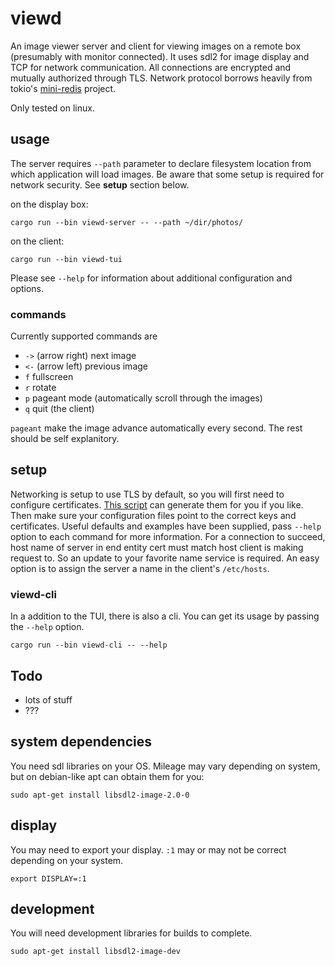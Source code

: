 # viewd
An image viewer server and client for viewing images on a remote box
(presumably with monitor connected). It uses sdl2 for image display
and TCP for network communication. All connections are encrypted and
mutually authorized through TLS. Network protocol borrows heavily from
tokio's [mini-redis](https://github.com/tokio-rs/mini-redis) project.

Only tested on linux.

## usage

The server requires `--path` parameter to declare filesystem location
from which application will load images. Be aware that some setup is
required for network security. See **setup** section below.

on the display box:

	cargo run --bin viewd-server -- --path ~/dir/photos/

on the client:

	cargo run --bin viewd-tui

Please see `--help` for information about additional configuration and options.

### commands

Currently supported commands are

  * `->` (arrow right) next image
  * `<-` (arrow left) previous image
  * `f`  fullscreen
  * `r`  rotate
  * `p`  pageant mode (automatically scroll through the images)
  * `q`  quit (the client)

`pageant` make the image advance automatically every second. The rest
should be self explanitory.

## setup

Networking is setup to use TLS by default, so you will first need to
configure certificates. [This
script](https://github.com/rustls/tokio-rustls/blob/main/scripts/generate-certificate.sh)
can generate them for you if you like. Then make sure your
configuration files point to the correct keys and certificates. Useful
defaults and examples have been supplied, pass `--help` option to each
command for more information. For a connection to succeed, host name
of server in end entity cert must match host client is making request
to. So an update to your favorite name service is required. An easy
option is to assign the server a name in the client's `/etc/hosts`.


### viewd-cli

In a addition to the TUI, there is also a cli. You can get its usage
by passing the `--help` option.

	cargo run --bin viewd-cli -- --help

## Todo

  * lots of stuff
  * ???

## system dependencies

You need sdl libraries on your OS. Mileage may vary depending on system,
but on debian-like apt can obtain them for you:

	sudo apt-get install libsdl2-image-2.0-0

## display

You may need to export your display. `:1` may or may not be correct
depending on your system.

	export DISPLAY=:1

## development

You will need development libraries for builds to complete.

	sudo apt-get install libsdl2-image-dev
